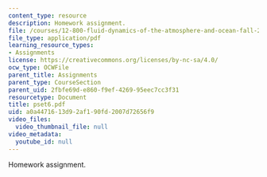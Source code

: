 ```yaml
---
content_type: resource
description: Homework assignment.
file: /courses/12-800-fluid-dynamics-of-the-atmosphere-and-ocean-fall-2004/a0a4471613d92af190fd2007d72656f9_pset6.pdf
file_type: application/pdf
learning_resource_types:
- Assignments
license: https://creativecommons.org/licenses/by-nc-sa/4.0/
ocw_type: OCWFile
parent_title: Assignments
parent_type: CourseSection
parent_uid: 2fbfe69d-e860-f9ef-4269-95eec7cc3f31
resourcetype: Document
title: pset6.pdf
uid: a0a44716-13d9-2af1-90fd-2007d72656f9
video_files:
  video_thumbnail_file: null
video_metadata:
  youtube_id: null
---
```

Homework assignment.